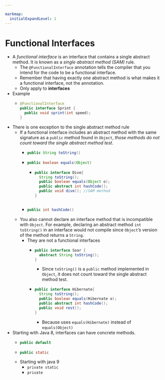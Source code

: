 ```yaml
---

markmap:
  initialExpandLevel: 1
---
```

# **Functional Interfaces**
- A *functional interface* is an interface that contains a single abstract 
method. It is  known as a *single abstract method (SAM)* rule.
  - The `@FunctionalInterface` annotation tells the compiler 
  that you intend for the code to be a functional interface.
  - Remember that having exactly one abstract method is
   what makes it a functional interface, not the annotation.
   - Only apply to **interfaces**
- Example
  - ```java
    @FunctionalInterface
    public interface Sprint {
      public void sprint(int speed);
    }
    ```
- There is one exception to the 
  single abstract method rule
  - If a functional interface includes an abstract method with the 
  same signature as a `public` method found in `Object`, *those 
  methods do not count toward the single abstract method test*.
    - ```java
      public String toString()
      ```
    - ```java
      public boolean equals(Object)
      ```
      - ```java
        public interface Dive{
          String toString();
          public boolean equals(Object o);
          public abstract int hashCode();
          public void dive(); //SAM method
        }
      ```
    - ```java
      public int hashCode()
      ```
  - You also cannot declare an interface method that is incompatible with 
    `Object`. For example, declaring an abstract method `int toString()` in 
    an interface would not compile since `Object`’s version of the method
    returns a `String`.
    - They are not a functional interfaces
      - ```java
        public interface Soar {
          abstract String toString(); 
        }
        ```
        - Since `toString()` is a `public` method implemented in `Object`, 
        it does not count toward the single abstract method test. 
      - ```java
        public interface Hibernate{
          String toString();
          public boolean equals(Hibernate o);
          public abstract int hashCode();
          public void rest();
        }
        ```
        - Because uses `equals(Hibernate)` instead of `equals(Object)`
- Starting with Java 8, interfaces can have concrete methods.
  - ```java
    public default
    ```
  - ```java
    public static
    ```
  - Starting with java 9
    - `private static`
    - `private`